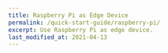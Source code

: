 ```yaml
---
title: Raspberry Pi as Edge Device
permalink: /quick-start-guide/raspberry-pi/
excerpt: Use Raspberry Pi as edge device.
last_modified_at: 2021-04-13
---
```

